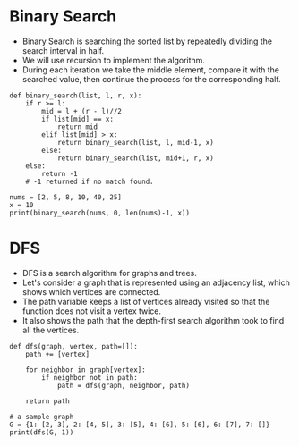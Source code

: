 # Binary Search
* Binary Search is searching the sorted list by repeatedly dividing the search interval in half.
* We will use recursion to implement the algorithm.
* During each iteration we take the middle element, compare it with the searched value, then continue the process for the corresponding half.

```python3
def binary_search(list, l, r, x):
    if r >= l: 
        mid = l + (r - l)//2
        if list[mid] == x:
            return mid
        elif list[mid] > x:
            return binary_search(list, l, mid-1, x)
        else:
            return binary_search(list, mid+1, r, x)
    else:
        return -1
    # -1 returned if no match found.
        
nums = [2, 5, 8, 10, 40, 25]
x = 10
print(binary_search(nums, 0, len(nums)-1, x))
```
# DFS
* DFS is a search algorithm for graphs and trees.
* Let's consider a graph that is represented using an adjacency list, which shows which vertices are connected.
* The path variable keeps a list of vertices already visited so that the function does not visit a vertex twice.
* It also shows the path that the depth-first search algorithm took to find all the vertices.

```python3
def dfs(graph, vertex, path=[]):
    path += [vertex]

    for neighbor in graph[vertex]:
        if neighbor not in path:
            path = dfs(graph, neighbor, path)

    return path

# a sample graph
G = {1: [2, 3], 2: [4, 5], 3: [5], 4: [6], 5: [6], 6: [7], 7: []}
print(dfs(G, 1))
```
